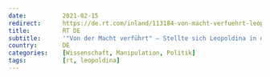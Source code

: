 ```yaml
---
date:          2021-02-15
redirect:      https://de.rt.com/inland/113184-von-macht-verfuehrt-leopoldina-corona-propaganda/
title:         RT DE
subtitle:      '"Von der Macht verführt" – Stellte sich Leopoldina in den Dienst der Corona-"Propaganda"?'
country:       DE
categories:    [Wissenschaft, Manipulation, Politik]
tags:          [rt, leopoldina]
---
```

